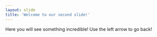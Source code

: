 ```yaml
---
layout: slide
title: 'Welcome to our second slide!'
---
```

Here you will see something incredible!
Use the left arrow to go back!
